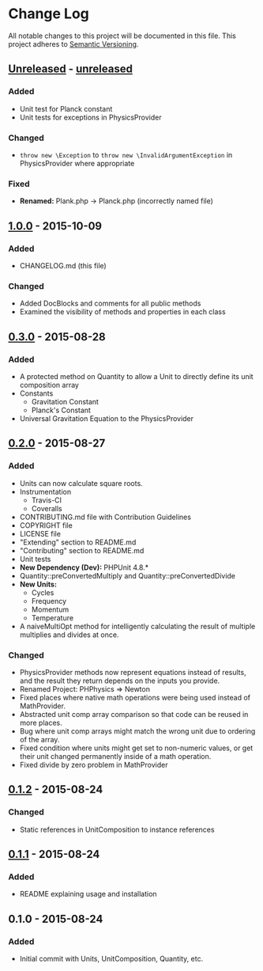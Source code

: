 # Change Log
All notable changes to this project will be documented in this file.
This project adheres to [Semantic Versioning](http://semver.org/).

## [Unreleased] - [unreleased]
### Added
- Unit test for Planck constant
- Unit tests for exceptions in PhysicsProvider
 
### Changed
- `throw new \Exception` to `throw new \InvalidArgumentException` in PhysicsProvider where appropriate

### Fixed
- **Renamed:** Plank.php -> Planck.php (incorrectly named file)

## [1.0.0] - 2015-10-09
### Added
- CHANGELOG.md (this file)

### Changed
- Added DocBlocks and comments for all public methods
- Examined the visibility of methods and properties in each class

## [0.3.0] - 2015-08-28
### Added
- A protected method on Quantity to allow a Unit to directly define its unit composition array
- Constants
  - Gravitation Constant
  - Planck's Constant
- Universal Gravitation Equation to the PhysicsProvider

## [0.2.0] - 2015-08-27
### Added
- Units can now calculate square roots.
- Instrumentation
  - Travis-CI
  - Coveralls
- CONTRIBUTING.md file with Contribution Guidelines
- COPYRIGHT file
- LICENSE file
- "Extending" section to README.md
- "Contributing" section to README.md
- Unit tests
- **New Dependency (Dev):** PHPUnit 4.8.*
- Quantity::preConvertedMultiply and Quantity::preConvertedDivide
- **New Units:**
  - Cycles
  - Frequency
  - Momentum
  - Temperature
- A naiveMultiOpt method for intelligently calculating the result of multiple multiplies and divides at once.

### Changed
- PhysicsProvider methods now represent equations instead of results, and the result they return depends on the inputs you provide.
- Renamed Project: PHPhysics => Newton
- Fixed places where native math operations were being used instead of MathProvider.
- Abstracted unit comp array comparison so that code can be reused in more places.
- Bug where unit comp arrays might match the wrong unit due to ordering of the array.
- Fixed condition where units might get set to non-numeric values, or get their unit changed permanently inside of a math operation.
- Fixed divide by zero problem in MathProvider

## [0.1.2] - 2015-08-24
### Changed
- Static references in UnitComposition to instance references

## [0.1.1] - 2015-08-24
### Added
- README explaining usage and installation

## 0.1.0 - 2015-08-24
### Added
- Initial commit with Units, UnitComposition, Quantity, etc.

[unreleased]: https://github.com/JordanRL/Newton/compare/v1.0.0...HEAD
[1.0.0]: https://github.com/JordanRL/Newton/compare/v0.3.0...v1.0.0
[0.3.0]: https://github.com/JordanRL/Newton/compare/v0.2.0...v0.3.0
[0.2.0]: https://github.com/JordanRL/Newton/compare/v0.1.2...v0.2.0
[0.1.2]: https://github.com/JordanRL/Newton/compare/v0.1.1...v0.1.2
[0.1.1]: https://github.com/JordanRL/Newton/compare/v0.1.0...v0.1.1
